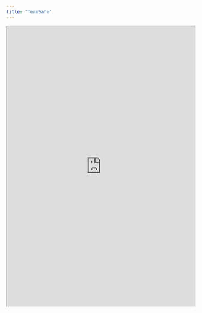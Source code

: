 ```yaml
---
title: "TermSafe"
---
```



<iframe height="750" width="100%" src="https://ewelton.github.io/ktest/wiki.html#TermSafe"></iframe>
